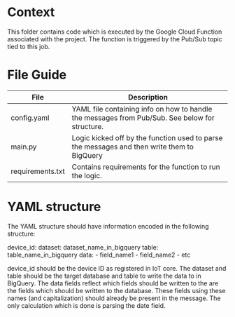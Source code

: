 # Context
This folder contains code which is executed by the Google Cloud Function associated with the project. The function is triggered by the Pub/Sub topic tied to this job.

# File Guide
| File | Description |
|------|-------------|
| config.yaml | YAML file containing info on how to handle the messages from Pub/Sub. See below for structure. |
| main.py | Logic kicked off by the function used to parse the messages and then write them to BigQuery |
| requirements.txt | Contains requirements for the function to run the logic. |

# YAML structure

The YAML structure should have information encoded in the following structure:

device_id:
  dataset: dataset_name_in_bigquery
  table: table_name_in_bigquery
  data:
    - field_name1
    - field_name2
    - etc

device_id should be the device ID as registered in IoT core. The dataset and table should be the target database and table to write the data to in BigQuery. The data fields reflect which fields should be written to the are the fields which should be written to the database. These fields using these names (and capitalization) should already be present in the message. The only calculation which is done is parsing the date field.